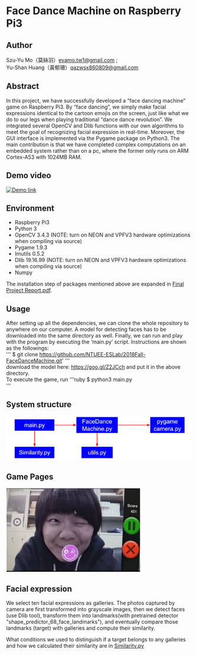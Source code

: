 Face Dance Machine on Raspberry Pi3
==
## Author
Szu-Yu Mo（莫絲羽）<evamo.tw1@gmail.com> ;  
Yu-Shan Huang（黃郁珊）<qazwsx860809@gmail.com>

## Abstract
In this project, we have successfully developed a “face dancing machine” game on Raspberry Pi3. By “face dancing”, we simply make facial expressions identical to the cartoon emojis on the screen, just like what we do to our legs when playing traditional “dance dance revolution”. We integrated several OpenCV and Dlib functions with our own algorithms to meet the goal of recognizing facial expression in real-time. Moreover, the GUI interface is implemented via the Pygame package on Python3. The main contribution is that we have completed complex computations on an embedded system rather than on a pc, where the former only runs on ARM Cortex-A53 with 1024MB RAM.

## Demo video
[![Demo link](https://img.youtube.com/vi/WfL82hLIuYI/0.jpg)](https://www.youtube.com/watch?v=WfL82hLIuYI&feature=youtu.be)

## Environment
* Raspberry Pi3
* Python 3
* OpenCV 3.4.3 (NOTE: turn on NEON and VPFV3 hardware optimizations when compiling via source)
* Pygame 1.9.3
* Imutils 0.5.2
* Dlib 19.16.99 (NOTE: turn on NEON and VPFV3 hardware optimizations when compiling via source)
* Numpy
  
[id]: https://github.com/NTUEE-ESLab/2018Fall-FaceDanceMachine/blob/master/Final%20Project%20Report.pdf
The installation step of packages mentioned above are expanded in [Final Project Report.pdf][id].

## Usage
After setting up all the dependencies, we can clone the whole repository to anywhere on our computer. A model for detecting faces has to be downloaded into the same directory as well. Finally, we can run and play with the program by executing the ‘main.py’ script. Instructions are shown as the followings:  
''' $ git clone https://github.com/NTUEE-ESLab/2018Fall-FaceDanceMachine.git' '''  
download the model here: https://goo.gl/Z2JCch and put it in the above directory.  
To execute the game, run
'''ruby
$ python3 main.py  
'''

## System structure
![System structure](SystemStructure.PNG)

## Game Pages
![Game Pages](GamePage.PNG)

## Facial expression
We select ten facial expressions as galleries. The photos captured by camera are first transformed into grayscale images, then we detect faces (use Dlib tool), transform them into landmarks(with pretrained detector "shape_predictor_68_face_landmarks"), and eventually compare those landmarks (target) with galleries and compute their similarity.

[id]: https://github.com/NTUEE-ESLab/2018Fall-FaceDanceMachine/blob/master/Similarity.py
What conditions we used to distinguish if a target belongs to any galleries and how we calculated their similarity are in [Similarity.py][id]


